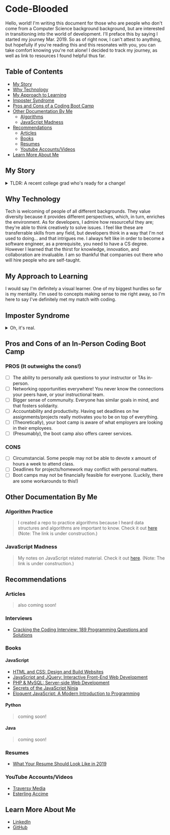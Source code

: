 # Code-Blooded

Hello, world! I'm writing this document for those who are people who don't come from a Computer Science background background, but are interested in transitioning into the world of development. I'll preface this by saying I started my journey Mar. 2019. So as of right now, I can't attest to anything, but hopefully if you're reading this and this resonates with you, you can take comfort knowing you're not alone! I decided to track my journey, as well as link to resources I found helpful thus far.

## Table of Contents

- [My Story](#my-story)
- [Why Technology](#why-technology)
- [My Approach to Learning](#my-approach-to-learning)
- [Imposter Syndrome](#imposter-syndrome)
- [Pros and Cons of a Coding Boot Camp](#pros-and-cons-of-an-in-person-coding-boot-camp)
- [Other Documentation By Me](#other-documentation-by-me)
  - [Algorithms](#algorithm-practice)
  - [JavaScript Madness](#javascript-madness)
- [Recommendations](#recommendations)
  - [Articles](#articles)
  - [Books](#books)
  - [Resumes](#resumes)
  - [Youtube Accounts/Videos](#youtube-accountsvideos)
- [Learn More About Me](#learn-more-about-me)

## My Story

<details>
<summary>TLDR: A recent college grad who's ready for a change!</summary>
At 18, I felt lost. All of my friends had linear paths for what they wanted to major in, and I was far from that. I chose to major in English, which I felt was very practical. All the while, I wanted to have more time discovering and exploring my interests. I've explored the medical and fields. When I graduated college, I landed a job at a tech company, and I was instantly enamored by everything. I knew that this was something I wanted to pursue more seriously. If I'm already at a tech company, why not expand my skillset and challenge myself to learn something more... technical?
</details>

## Why Technology

Tech is welcoming of people of all different backgrounds. They value diversity because it provides different perspectives, which, in turn, enriches the environment. As for developers, I admire how resourceful they are; they're able to think creatively to solve issues. I feel like these are transferrable skills from any field, but developers think in a way that I'm not used to doing... and that intrigues me. I always felt like in order to become a software engineer, as a prerequisite, you need to have a CS degree. However I learned that the thirst for knowledge, innovation, and collaboration are invaluable. I am so thankful that companies out there who will hire people who are self-taught.

## My Approach to Learning

I would say I'm definitely a visual learner. One of my biggest hurdles so far is my mentality. I'm used to concepts making sense to me right away, so I'm here to say I've definitely met my match with coding.

## Imposter Syndrome

<details>
<summary>Oh, it's real.</summary>
I recently completed a 6 month coding boot camp. The imposter syndrome never quite left, and admittedly, I still compare myself to my peers. My instructor gave me this word of wisdom: **"STOP!"** Ok, well he had more to say. "Don't compare yourself to others; you're right where you need to be. You've already grown so much from the day before. Trust the process." It's tough when your peers seem to apply concepts better than you. No one wants to feel like they're the slow one, or the weak link in a group project. I have to constantly remind myself that my instructor *is* right. One day, everything will click. And even then, we're still constantly learning and adapting to all the newest technologies. So the process never really ends... enjoy the ride!
</details>

## Pros and Cons of an In-Person Coding Boot Camp

### PROS (It outweighs the cons!)

- [ ] The ability to personally ask questions to your instructor or TAs in-person.
- [ ] Networking opportunities everywhere! You never know the connections your peers have, or your instructional team.
- [ ] Bigger sense of communuity. Everyone has similar goals in mind, and that fosters solidarity.
- [ ] Accountability and productivity. Having set deadlines on hw assignments/projects really motivates you to be on top of everything.
- [ ] (Theoretically), your boot camp is aware of what employers are looking in their employees.
- [ ] (Presumably), the boot camp also offers career services.

### CONS

- [ ] Circumstancial. Some people may not be able to devote x amount of hours a week to attend class.
- [ ] Deadlines for projects/homework may conflict with personal matters.
- [ ] Boot camps may not be financially feasible for everyone. (Luckily, there are some workarounds to this!)

## Other Documentation By Me

### Algorithm Practice

> I created a repo to practice algorithms because I heard data structures and algorithms are important to know. Check it out <a href="https://github.com/racheldmiller/algorithm-practice">here</a>
> (Note: The link is under construction.)

### JavaScript Madness

> My notes on JavaScript related material. Check it out <a href="https://github.com/racheldmiller/JavaScript-Madness">here</a>.
> (Note: The link is under construction.)

## Recommendations

### Articles

> also coming soon!

### Interviews

- [Cracking the Coding Interview: 189 Programming Questions and Solutions](https://www.amazon.com/Cracking-Coding-Interview-Programming-Questions/dp/0984782850/ref=sr_1_1?gclid=Cj0KCQjwh8jrBRDQARIsAH7BsXflACJdExj4m6pM79wZGbs3rUfvnNwsVvldma1-pA0R_eaBqAAExMQaAsnPEALw_wcB&hvadid=177138104581&hvdev=c&hvlocphy=9032171&hvnetw=g&hvpos=1t1&hvqmt=e&hvrand=17683107449617812459&hvtargid=aud-649564993678%3Akwd-20040243067&hydadcr=16409_9734494&keywords=cracking+the+coding+interview&qid=1567833362&s=gateway&sr=8-1)

### Books

#### JavaScript

- [HTML and CSS: Design and Build Websites](https://www.amazon.com/HTML-CSS-Design-Build-Websites/dp/1118008189/ref=dp_rm_title_0)
- [JavaScript and JQuery: Interactive Front-End Web Development](https://www.amazon.com/JavaScript-JQuery-Interactive-Front-End-Development/dp/1118531647/ref=dp_rm_title_1)
- [PHP & MySQL: Server-side Web Development](https://www.amazon.com/PHP-MySQL-Server-side-Web-Development/dp/1119149223/ref=dp_rm_title_5)
- [Secrets of the JavaScript Ninja](https://www.amazon.com/Secrets-JavaScript-Ninja-John-Resig/dp/193398869X/ref=sr_1_2?crid=2Y63KEYI5OAFY&keywords=javascript+ninja&qid=1567492242&s=books&sprefix=javascript+nin%2Cstripbooks%2C188&sr=1-2)
- [Eloquent JavaScript: A Modern Introduction to Programming](https://www.amazon.com/Eloquent-JavaScript-3rd-Introduction-Programming/dp/1593279507/ref=dp_ob_title_bk)

#### Python

> coming soon!

#### Java

> coming soon!

### Resumes

- [What Your Resume Should Look Like in 2019](http://money.com/money/5481496/how-to-make-a-resume-2019-free-template/)

### YouTube Accounts/Videos

- <a href="https://www.youtube.com/user/TechGuyWeb">Traversy Media</a>
- <a href="https://www.youtube.com/channel/UC81OIFgbiCv9lE2ws07lsjA">Esterling Accime</a>

## Learn More About Me

- <a href="https://linkedin.com/in/rachel-d-miller">LinkedIn</a>
- <a href="https://github.com/racheldmiller">GitHub</a>
